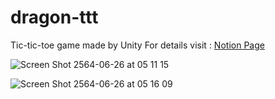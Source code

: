 # dragon-ttt
Tic-tic-toe game made by Unity
For details visit : [Notion Page](https://www.notion.so/Tic-tac-toe-f78a0abe2bda4abc9669d9aea1c2d2e1)

![Screen Shot 2564-06-26 at 05 11 15](https://user-images.githubusercontent.com/73499629/123492772-a5a36080-d644-11eb-8da2-d835ad867bd7.png)

![Screen Shot 2564-06-26 at 05 16 09](https://user-images.githubusercontent.com/73499629/123492719-83114780-d644-11eb-8b8e-0d4923c383b0.png)

